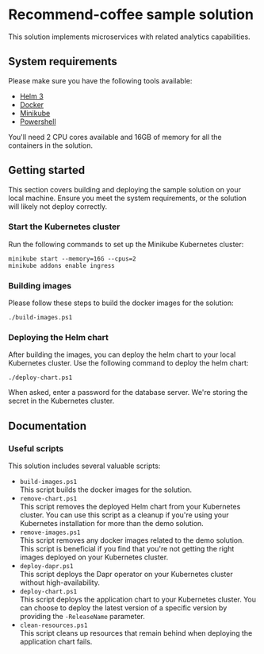 # Recommend-coffee sample solution

This solution implements microservices with related analytics capabilities.

## System requirements

Please make sure you have the following tools available:

* [Helm 3](https://helm.sh/docs/intro/quickstart/)
* [Docker](https://www.docker.com/get-started/)
* [Minikube](https://minikube.sigs.k8s.io/docs/start/)
* [Powershell](https://github.com/PowerShell/PowerShell)

You'll need 2 CPU cores available and 16GB of memory for all the containers in
the solution.

## Getting started

This section covers building and deploying the sample solution on your local
machine. Ensure you meet the system requirements, or the solution will likely
not deploy correctly.

### Start the Kubernetes cluster

Run the following commands to set up the Minikube Kubernetes cluster:

```console
minikube start --memory=16G --cpus=2
minikube addons enable ingress
```

### Building images

Please follow these steps to build the docker images for the solution:

```console
./build-images.ps1
```

### Deploying the Helm chart

After building the images, you can deploy the helm chart to your local
Kubernetes cluster. Use the following command to deploy the helm chart:

```console
./deploy-chart.ps1
```

When asked, enter a password for the database server.
We're storing the secret in the Kubernetes cluster.

## Documentation

### Useful scripts

This solution includes several valuable scripts:

* `build-images.ps1`  
  This script builds the docker images for the solution.
* `remove-chart.ps1`  
  This script removes the deployed Helm chart from your Kubernetes cluster. You
  can use this script as a cleanup if you're using your Kubernetes installation
  for more than the demo solution.
* `remove-images.ps1`  
  This script removes any docker images related to the demo solution. This
  script is beneficial if you find that you're not getting the right
  images deployed on your Kubernetes cluster.
* `deploy-dapr.ps1`  
  This script deploys the Dapr operator on your Kubernetes cluster without
  high-availability.
* `deploy-chart.ps1`  
  This script deploys the application chart to your Kubernetes cluster. You can
  choose to deploy the latest version of a specific version by providing the
  `-ReleaseName` parameter.
* `clean-resources.ps1`  
  This script cleans up resources that remain behind when deploying the
  application chart fails.

